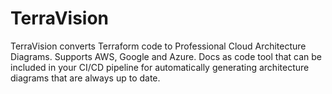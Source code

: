 # TerraVision
TerraVision converts Terraform code to Professional Cloud Architecture Diagrams. Supports AWS, Google and Azure. Docs as code tool that can be included in your CI/CD pipeline for automatically generating architecture diagrams that are always up to date. 

